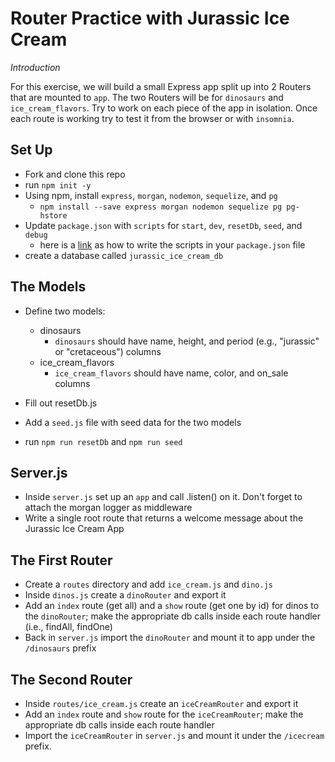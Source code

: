 # Router Practice with Jurassic Ice Cream
_Introduction_

For this exercise, we will build a small Express app split up into 2 Routers that are mounted to `app`. The two Routers will be for `dinosaurs` and `ice_cream_flavors`.  Try to work on each piece of the app in isolation.  Once each route is working try to test it from the browser or with `insomnia`.

## Set Up
- Fork and clone this repo
- run `npm init -y`
- Using npm, install `express`, `morgan`, `nodemon`, `sequelize`, and `pg`
    - `npm install --save express morgan nodemon sequelize pg pg-hstore`
- Update `package.json` with `scripts` for `start`, `dev`, `resetDb`, `seed`, and `debug`
    - here is a [link](https://git.generalassemb.ly/wdi-nyc-octonion/express-react-crud-school/blob/master/package.json) as how to write the scripts in your `package.json` file
- create a database called `jurassic_ice_cream_db`

## The Models
- Define two models:
	- dinosaurs
		-	`dinosaurs` should have name, height, and period (e.g., "jurassic" or "cretaceous") columns
	- ice_cream_flavors
		- `ice_cream_flavors` should have name, color, and on_sale columns

- Fill out resetDb.js
- Add a `seed.js` file with seed data for the two models
- run `npm run resetDb` and `npm run seed`

## Server.js
- Inside `server.js` set up an `app` and call .listen() on it.  Don't forget to attach the morgan logger as middleware
- Write a single root route that returns a welcome message about the Jurassic Ice Cream App

## The First Router
- Create a `routes` directory and add `ice_cream.js` and `dino.js`
- Inside `dinos.js` create a `dinoRouter` and export it
- Add an `index` route (get all) and a `show` route (get one by id) for dinos to the `dinoRouter`; make the appropriate db calls inside each route handler (i.e., findAll, findOne)
- Back in `server.js` import the `dinoRouter` and mount it to app under the `/dinosaurs` prefix

## The Second Router
- Inside `routes/ice_cream.js` create an `iceCreamRouter` and export it
- Add an `index` route and `show` route for the `iceCreamRouter`; make the appropriate db calls inside each route handler
- Import the `iceCreamRouter` in `server.js` and mount it under the `/icecream` prefix.
